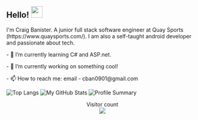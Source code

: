   <h2>
    Hello! 
    <img src="https://media.giphy.com/media/hvRJCLFzcasrR4ia7z/giphy.gif" width="30px"/>
  </h2>
  
<p>I'm Craig Banister. A junior full stack software engineer at Quay Sports (https://www.quaysports.com/). I am also a self-taught android developer and passionate about tech.</p>

<p>- 🌱 I’m currently learning C# and ASP.net.</p>
<p>- 🔭 I’m currently working on something cool!</p>
<p>- 📫 How to reach me: email - cban0901@gmail.com</p>

![Top Langs](https://github-readme-stats-git-masterrstaa-rickstaa.vercel.app/api/top-langs/?username=numberwang55&theme=tokyonight&showicons=true)
![My GitHub Stats](https://github-readme-stats.vercel.app/api/?username=numberwang55&count_private=true&theme=tokyonight&showicons=true)
![Profile Summary](http://github-profile-summary-cards.vercel.app/api/cards/profile-details?username=numberwang55&theme=tokyonight&showicons=true)

<p align="center"> 
  Visitor count<br>
  <img src="https://profile-counter.glitch.me/numberwang55/count.svg" />
</p>

<!--
![Top Langs By Commit](http://github-profile-summary-cards.vercel.app/api/cards/most-commit-language?username=numberwang55&theme=tokyonight&showicons=true)
**numberwang55/numberwang55** is a ✨ _special_ ✨ repository because its `README.md` (this file) appears on your GitHub profile.

Here are some ideas to get you started:

- 🔭 I’m currently working on ...
- 🌱 I’m currently learning ...
- 👯 I’m looking to collaborate on ...
- 🤔 I’m looking for help with ...
- 💬 Ask me about ...
- 📫 How to reach me: ...
- 😄 Pronouns: ...
- ⚡ Fun fact: ...
-->
